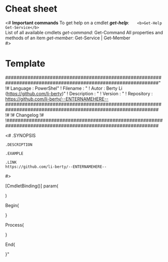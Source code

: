 # Cheat sheet
<#
<b>Important commands</b>
To get help on a cmdlet <b><i>get-help</i></b>:
`	<b>Get-Help Get-Service</b>`<br>
List of all available cmdlets <i>get-command</i>:
	Get-Command
All properties and methods of an item <i>get-member</i>:
	Get-Service | Get-Member<br>
#>

# Template

###############################################################################################################"
!# Language    : PowerShel"
! Filename    : "
! Autor       : Berty Li (https://github.com/li-berty)"
! Description : "
! Version     : "
! Repository  : https://github.com/li-berty/--ENTERNAMEHERE--
###############################################################################################################
!#
!# Changelog
!#
!###############################################################################################################

<#
    .SYNOPSIS
    
    .DESCRIPTION
    
    .EXAMPLE
    
    .LINK
    https://github.com/li-berty/--ENTERNAMEHERE--
#>

[CmdletBinding()]
param(

)

Begin{

}

Process{

}

End{

}"
